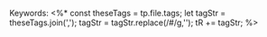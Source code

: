 Keywords: <%* 
const theseTags = tp.file.tags;
let tagStr = theseTags.join(',');
tagStr = tagStr.replace(/\#/g,''); 
tR += tagStr;
%>